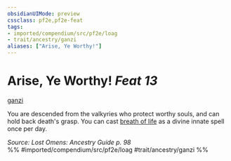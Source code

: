 ```yaml
---
obsidianUIMode: preview
cssclass: pf2e,pf2e-feat
tags:
- imported/compendium/src/pf2e/loag
- trait/ancestry/ganzi
aliases: ["Arise, Ye Worthy!"]
---
```

# Arise, Ye Worthy!  *Feat 13*  
[ganzi](ganzi-loag.md)  


You are descended from the valkyries who protect worthy souls, and can hold back death's grasp. You can cast [breath of life](../spells/breath-of-life.md) as a divine innate spell once per day.

*Source: Lost Omens: Ancestry Guide p. 98*  
%% #imported/compendium/src/pf2e/loag #trait/ancestry/ganzi %%